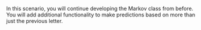 In this scenario, you will continue developing the Markov class from before. You will add additional functionality to make predictions based on more than just the previous letter.